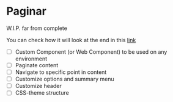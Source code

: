 # Paginar

W.I.P. far from complete

You can check how it will look at the end in this [link](https://sabia.pub/book/okabayashi-uma-perspectiva-decolonial-para-o-design-no-brasil/read/haDxQvbtIIX4Hh5cOyee/content)

- [ ] Custom Component (or Web Component) to be used on any environment
- [ ] Paginate content
- [ ] Navigate to specific point in content
- [ ] Customize options and summary menu
- [ ] Customize header
- [ ] CSS-theme structure

